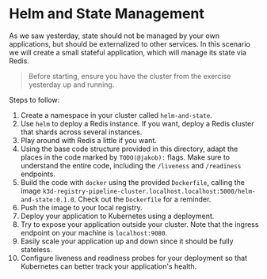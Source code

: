# Helm and State Management

As we saw yesterday, state should not be managed by your own applications, but should be
externalized to other services. In this scenario we will create a small stateful application, which
will manage its state via Redis.

> Before starting, ensure you have the cluster from the exercise yesterday up and running.

Steps to follow:

1. Create a namespace in your cluster called `helm-and-state`.
2. Use `helm` to deploy a Redis instance. If you want, deploy a Redis cluster that shards across
   several instances.
3. Play around with Redis a little if you want.
4. Using the base code structure provided in this directory, adapt the places in the code marked by
   `TODO(@jakob):` flags. Make sure to understand the entire code, including the `/liveness` and
   `/readiness` endpoints.
5. Build the code with `docker` using the provided `Dockerfile`, calling the image
   `k3d-registry-pipeline-cluster.localhost.localhost:5000/helm-and-state:0.1.0`. Check out the
   `Dockerfile` for a reminder.
6. Push the image to your local registry.
7. Deploy your application to Kubernetes using a deployment.
8. Try to expose your application outside your cluster. Note that the ingress endpoint on your
   machine is `localhost:9080`.
9. Easily scale your application up and down since it should be fully stateless.
10. Configure liveness and readiness probes for your deployment so that Kubernetes can better track
    your application's health.
